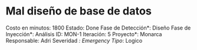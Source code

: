 # Mal diseño de base de datos

Costo en minutos: 1800
Estado: Done
Fase de Detección*: Diseño
Fase de Inyección*: Análisis
ID: MON-1
Iteración: 5
Proyecto*: Monarca
Responsable: Adri
Severidad *: Emergency
Tipo*: Logico
